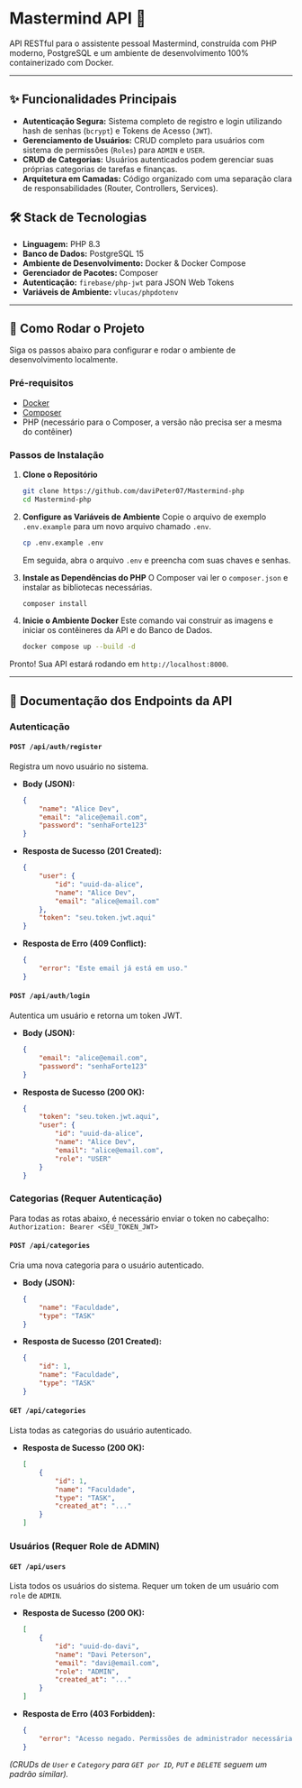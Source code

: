 # Mastermind API 🧠

API RESTful para o assistente pessoal Mastermind, construída com PHP moderno, PostgreSQL e um ambiente de desenvolvimento 100% containerizado com Docker.

---

## ✨ Funcionalidades Principais

* **Autenticação Segura:** Sistema completo de registro e login utilizando hash de senhas (`bcrypt`) e Tokens de Acesso (`JWT`).
* **Gerenciamento de Usuários:** CRUD completo para usuários com sistema de permissões (`Roles`) para `ADMIN` e `USER`.
* **CRUD de Categorias:** Usuários autenticados podem gerenciar suas próprias categorias de tarefas e finanças.
* **Arquitetura em Camadas:** Código organizado com uma separação clara de responsabilidades (Router, Controllers, Services).

## 🛠️ Stack de Tecnologias

* **Linguagem:** PHP 8.3
* **Banco de Dados:** PostgreSQL 15
* **Ambiente de Desenvolvimento:** Docker & Docker Compose
* **Gerenciador de Pacotes:** Composer
* **Autenticação:** `firebase/php-jwt` para JSON Web Tokens
* **Variáveis de Ambiente:** `vlucas/phpdotenv`

---

## 🚀 Como Rodar o Projeto

Siga os passos abaixo para configurar e rodar o ambiente de desenvolvimento localmente.

### Pré-requisitos

* [Docker](https://www.docker.com/products/docker-desktop/)
* [Composer](https://getcomposer.org/)
* PHP (necessário para o Composer, a versão não precisa ser a mesma do contêiner)

### Passos de Instalação

1.  **Clone o Repositório**
    ```bash
    git clone https://github.com/daviPeter07/Mastermind-php
    cd Mastermind-php
    ```

2.  **Configure as Variáveis de Ambiente**
    Copie o arquivo de exemplo `.env.example` para um novo arquivo chamado `.env`.
    ```bash
    cp .env.example .env
    ```
    Em seguida, abra o arquivo `.env` e preencha com suas chaves e senhas.

3.  **Instale as Dependências do PHP**
    O Composer vai ler o `composer.json` e instalar as bibliotecas necessárias.
    ```bash
    composer install
    ```

4.  **Inicie o Ambiente Docker**
    Este comando vai construir as imagens e iniciar os contêineres da API e do Banco de Dados.
    ```bash
    docker compose up --build -d
    ```


Pronto! Sua API estará rodando em `http://localhost:8000`.

---

## 🔌 Documentação dos Endpoints da API

### Autenticação

#### `POST /api/auth/register`
Registra um novo usuário no sistema.

* **Body (JSON):**
    ```json
    {
        "name": "Alice Dev",
        "email": "alice@email.com",
        "password": "senhaForte123"
    }
    ```
* **Resposta de Sucesso (201 Created):**
    ```json
    {
        "user": {
            "id": "uuid-da-alice",
            "name": "Alice Dev",
            "email": "alice@email.com"
        },
        "token": "seu.token.jwt.aqui"
    }
    ```
* **Resposta de Erro (409 Conflict):**
    ```json
    {
        "error": "Este email já está em uso."
    }
    ```

#### `POST /api/auth/login`
Autentica um usuário e retorna um token JWT.

* **Body (JSON):**
    ```json
    {
        "email": "alice@email.com",
        "password": "senhaForte123"
    }
    ```
* **Resposta de Sucesso (200 OK):**
    ```json
    {
        "token": "seu.token.jwt.aqui",
        "user": {
            "id": "uuid-da-alice",
            "name": "Alice Dev",
            "email": "alice@email.com",
            "role": "USER"
        }
    }
    ```

### Categorias (Requer Autenticação)

Para todas as rotas abaixo, é necessário enviar o token no cabeçalho:
`Authorization: Bearer <SEU_TOKEN_JWT>`

#### `POST /api/categories`
Cria uma nova categoria para o usuário autenticado.

* **Body (JSON):**
    ```json
    {
        "name": "Faculdade",
        "type": "TASK"
    }
    ```
* **Resposta de Sucesso (201 Created):**
    ```json
    {
        "id": 1,
        "name": "Faculdade",
        "type": "TASK"
    }
    ```

#### `GET /api/categories`
Lista todas as categorias do usuário autenticado.

* **Resposta de Sucesso (200 OK):**
    ```json
    [
        {
            "id": 1,
            "name": "Faculdade",
            "type": "TASK",
            "created_at": "..."
        }
    ]
    ```

### Usuários (Requer Role de ADMIN)

#### `GET /api/users`
Lista todos os usuários do sistema. Requer um token de um usuário com `role` de `ADMIN`.

* **Resposta de Sucesso (200 OK):**
    ```json
    [
        {
            "id": "uuid-do-davi",
            "name": "Davi Peterson",
            "email": "davi@email.com",
            "role": "ADMIN",
            "created_at": "..."
        }
    ]
    ```
* **Resposta de Erro (403 Forbidden):**
    ```json
    {
        "error": "Acesso negado. Permissões de administrador necessárias."
    }
    ```

*(CRUDs de `User` e `Category` para `GET por ID`, `PUT` e `DELETE` seguem um padrão similar).*